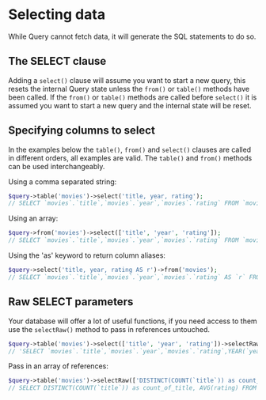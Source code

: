 # Selecting data

While Query cannot fetch data, it will generate the SQL statements to do so.

## The SELECT clause

Adding a ``select()`` clause will assume you want to start a new query, this resets the internal Query state unless the ``from()`` or ``table()`` methods have been called. If the ``from()`` or ``table()`` methods are called before ``select()`` it is assumed you want to start a new query and the internal state will be reset.
## Specifying columns to select

In the examples below the ``table()``, ``from()`` and ``select()`` clauses are called in different orders, all examples are valid. The ``table()`` and ``from()`` methods can be used interchangeably.

Using a comma separated string:
```php
$query->table('movies')->select('title, year, rating');
// SELECT `movies`.`title`,`movies`.`year`,`movies`.`rating` FROM `movies`;
```
Using an array:
```php
$query->from('movies')->select(['title', 'year', 'rating']);
// SELECT `movies`.`title`,`movies`.`year`,`movies`.`rating` FROM `movies`;
```
Using the 'as' keyword to return column aliases:
```php
$query->select('title, year, rating AS r')->from('movies');
// SELECT `movies`.`title`,`movies`.`year`,`movies`.`rating` AS `r` FROM `movies`;
```

## Raw SELECT parameters
Your database will offer a lot of useful functions, if you need access to them use the ``selectRaw()`` method to pass in references untouched.
```php
$query->table('movies')->select(['title', 'year', 'rating'])->selectRaw('YEAR(`year`) AS raw_year');
// 'SELECT `movies`.`title`,`movies`.`year`,`movies`.`rating`,YEAR(`year`) AS raw_year FROM `movies`
```
Pass in an array of references:
```php
$query->table('movies')->selectRaw(['DISTINCT(COUNT(`title`)) as count_of_title', 'AVG(rating)'])
// SELECT DISTINCT(COUNT(`title`)) as count_of_title, AVG(rating) FROM `movies`
```

